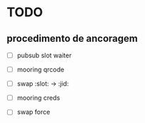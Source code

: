 # TODO

## procedimento de ancoragem
- [ ] pubsub slot waiter
- [ ] mooring qrcode
- [ ] swap :slot: -> :jid:

- [ ] mooring creds
- [ ] swap force